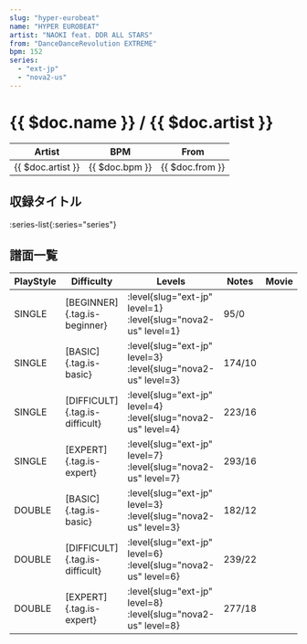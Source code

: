 ```yaml
---
slug: "hyper-eurobeat"
name: "HYPER EUROBEAT"
artist: "NAOKI feat. DDR ALL STARS"
from: "DanceDanceRevolution EXTREME"
bpm: 152
series:
  - "ext-jp"
  - "nova2-us"
---
```


# {{ $doc.name }} / {{ $doc.artist }}

|Artist|BPM|From|
|------|---|----|
|{{ $doc.artist }}|{{ $doc.bpm }}|{{ $doc.from }}|

## 収録タイトル

:series-list{:series="series"}

## 譜面一覧

|PlayStyle|Difficulty|Levels|Notes|Movie|
|---------|----------|------|-----|-----|
|SINGLE|[BEGINNER]{.tag.is-beginner}|:level{slug="ext-jp" level=1} :level{slug="nova2-us" level=1}|95/0||
|SINGLE|[BASIC]{.tag.is-basic}|:level{slug="ext-jp" level=3} :level{slug="nova2-us" level=3}|174/10||
|SINGLE|[DIFFICULT]{.tag.is-difficult}|:level{slug="ext-jp" level=4} :level{slug="nova2-us" level=4}|223/16||
|SINGLE|[EXPERT]{.tag.is-expert}|:level{slug="ext-jp" level=7} :level{slug="nova2-us" level=7}|293/16||
|DOUBLE|[BASIC]{.tag.is-basic}|:level{slug="ext-jp" level=3} :level{slug="nova2-us" level=3}|182/12||
|DOUBLE|[DIFFICULT]{.tag.is-difficult}|:level{slug="ext-jp" level=6} :level{slug="nova2-us" level=6}|239/22||
|DOUBLE|[EXPERT]{.tag.is-expert}|:level{slug="ext-jp" level=8} :level{slug="nova2-us" level=8}|277/18||
